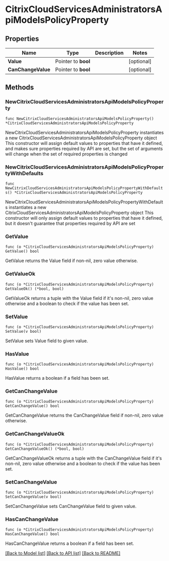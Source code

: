 # CitrixCloudServicesAdministratorsApiModelsPolicyProperty

## Properties

Name | Type | Description | Notes
------------ | ------------- | ------------- | -------------
**Value** | Pointer to **bool** |  | [optional] 
**CanChangeValue** | Pointer to **bool** |  | [optional] 

## Methods

### NewCitrixCloudServicesAdministratorsApiModelsPolicyProperty

`func NewCitrixCloudServicesAdministratorsApiModelsPolicyProperty() *CitrixCloudServicesAdministratorsApiModelsPolicyProperty`

NewCitrixCloudServicesAdministratorsApiModelsPolicyProperty instantiates a new CitrixCloudServicesAdministratorsApiModelsPolicyProperty object
This constructor will assign default values to properties that have it defined,
and makes sure properties required by API are set, but the set of arguments
will change when the set of required properties is changed

### NewCitrixCloudServicesAdministratorsApiModelsPolicyPropertyWithDefaults

`func NewCitrixCloudServicesAdministratorsApiModelsPolicyPropertyWithDefaults() *CitrixCloudServicesAdministratorsApiModelsPolicyProperty`

NewCitrixCloudServicesAdministratorsApiModelsPolicyPropertyWithDefaults instantiates a new CitrixCloudServicesAdministratorsApiModelsPolicyProperty object
This constructor will only assign default values to properties that have it defined,
but it doesn't guarantee that properties required by API are set

### GetValue

`func (o *CitrixCloudServicesAdministratorsApiModelsPolicyProperty) GetValue() bool`

GetValue returns the Value field if non-nil, zero value otherwise.

### GetValueOk

`func (o *CitrixCloudServicesAdministratorsApiModelsPolicyProperty) GetValueOk() (*bool, bool)`

GetValueOk returns a tuple with the Value field if it's non-nil, zero value otherwise
and a boolean to check if the value has been set.

### SetValue

`func (o *CitrixCloudServicesAdministratorsApiModelsPolicyProperty) SetValue(v bool)`

SetValue sets Value field to given value.

### HasValue

`func (o *CitrixCloudServicesAdministratorsApiModelsPolicyProperty) HasValue() bool`

HasValue returns a boolean if a field has been set.

### GetCanChangeValue

`func (o *CitrixCloudServicesAdministratorsApiModelsPolicyProperty) GetCanChangeValue() bool`

GetCanChangeValue returns the CanChangeValue field if non-nil, zero value otherwise.

### GetCanChangeValueOk

`func (o *CitrixCloudServicesAdministratorsApiModelsPolicyProperty) GetCanChangeValueOk() (*bool, bool)`

GetCanChangeValueOk returns a tuple with the CanChangeValue field if it's non-nil, zero value otherwise
and a boolean to check if the value has been set.

### SetCanChangeValue

`func (o *CitrixCloudServicesAdministratorsApiModelsPolicyProperty) SetCanChangeValue(v bool)`

SetCanChangeValue sets CanChangeValue field to given value.

### HasCanChangeValue

`func (o *CitrixCloudServicesAdministratorsApiModelsPolicyProperty) HasCanChangeValue() bool`

HasCanChangeValue returns a boolean if a field has been set.


[[Back to Model list]](../README.md#documentation-for-models) [[Back to API list]](../README.md#documentation-for-api-endpoints) [[Back to README]](../README.md)


